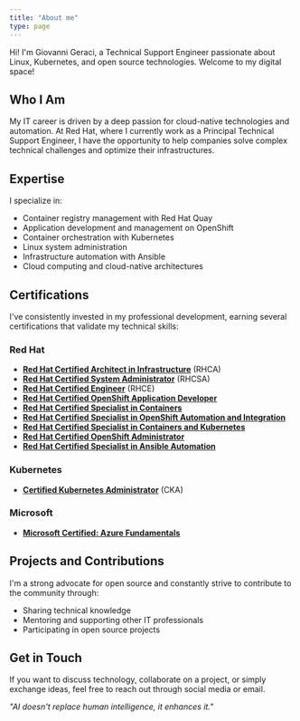 ```yaml
---
title: "About me"
type: page
---
```


Hi! I'm Giovanni Geraci, a Technical Support Engineer passionate about Linux, Kubernetes, and open source technologies. Welcome to my digital space!

## Who I Am

My IT career is driven by a deep passion for cloud-native technologies and automation. At Red Hat, where I currently work as a Principal Technical Support Engineer, I have the opportunity to help companies solve complex technical challenges and optimize their infrastructures.

## Expertise

I specialize in:
- Container registry management with Red Hat Quay
- Application development and management on OpenShift
- Container orchestration with Kubernetes
- Linux system administration
- Infrastructure automation with Ansible
- Cloud computing and cloud-native architectures

## Certifications

I've consistently invested in my professional development, earning several certifications that validate my technical skills:

### Red Hat
- **[Red Hat Certified Architect in Infrastructure](https://www.redhat.com/rhtapps/services/verify?certId=180-017-493)** (RHCA)
- **[Red Hat Certified System Administrator](https://www.redhat.com/rhtapps/services/verify?certId=180-017-493)** (RHCSA)
- **[Red Hat Certified Engineer](https://www.redhat.com/rhtapps/services/verify?certId=180-017-493)** (RHCE)
- **[Red Hat Certified OpenShift Application Developer](https://www.redhat.com/rhtapps/services/verify?certId=180-017-493)**
- **[Red Hat Certified Specialist in Containers](https://www.redhat.com/rhtapps/services/verify?certId=180-017-493)**
- **[Red Hat Certified Specialist in OpenShift Automation and Integration](https://www.redhat.com/rhtapps/services/verify?certId=180-017-493)**
- **[Red Hat Certified Specialist in Containers and Kubernetes](https://www.redhat.com/rhtapps/services/verify?certId=180-017-493)**
- **[Red Hat Certified OpenShift Administrator](https://www.redhat.com/rhtapps/services/verify?certId=180-017-493)**
- **[Red Hat Certified Specialist in Ansible Automation](https://www.redhat.com/rhtapps/services/verify?certId=180-017-493)**

### Kubernetes
- **[Certified Kubernetes Administrator](https://www.youracclaim.com/badges/76d6cfaf-8f83-42a9-a487-0df9f29b9a9c/public_url)** (CKA)

### Microsoft
- **[Microsoft Certified: Azure Fundamentals](https://www.credly.com/badges/bf3a17da-d694-4abc-ab94-bf3c1102c75d?source=linked_in_profile)**

## Projects and Contributions

I'm a strong advocate for open source and constantly strive to contribute to the community through:
- Sharing technical knowledge
- Mentoring and supporting other IT professionals
- Participating in open source projects

## Get in Touch

If you want to discuss technology, collaborate on a project, or simply exchange ideas, feel free to reach out through social media or email.

_"AI doesn't replace human intelligence, it enhances it."_